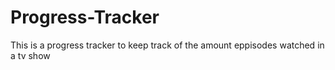# Progress-Tracker

This is a progress tracker to keep track of the amount eppisodes watched in a tv show
